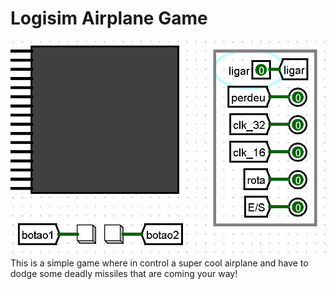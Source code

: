 # Logisim Airplane Game

![](LogisimGame.gif)
This is a simple game where in control a super cool airplane and have to dodge some deadly missiles that are coming your way!
